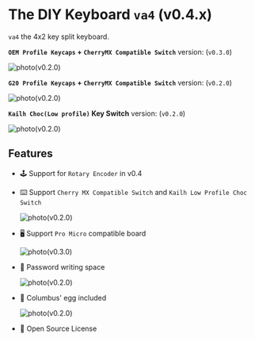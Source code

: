 # The DIY Keyboard `va4` (v0.4.x)

`va4` the 4x2 key split keyboard.

**`OEM Profile Keycaps` + `CherryMX Compatible Switch`** version: (`v0.3.0`)

![photo(v0.2.0)](./images/va4-v0_3_0-01.jpg)

**`G20 Profile Keycaps` + `CherryMX Compatible Switch`** version: (`v0.2.0`)

![photo(v0.2.0)](./images/va4-v0_2_0-01.jpg)

**`Kailh Choc(Low profile)` Key Switch** version: (`v0.2.0`)

![photo(v0.2.0)](./images/va4-v0_2_0-02.jpg)

## Features

* 🕹 Support for `Rotary Encoder` in v0.4

* ⌨️ Support `Cherry MX Compatible Switch` and `Kailh Low Profile Choc Switch`

  ![photo(v0.2.0)](./images/va4-v0_2_0-04.jpg)

* 🖥️ Support `Pro Micro` compatible board

  ![photo(v0.3.0)](./images/va4-v0_3_0-02.jpg)

* 🔑 Password writing space

  ![photo(v0.2.0)](./images/va4-v0_2_0-07.jpg)

* 🥚 Columbus' egg included

  ![photo(v0.2.0)](./images/va4-v0_2_0-08.jpg)

* 📜 Open Source License
